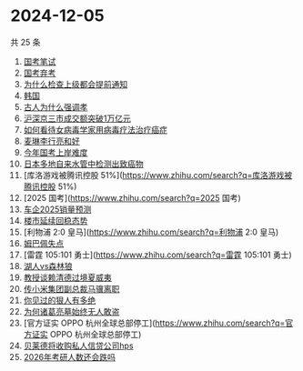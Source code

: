 # 2024-12-05

共 25 条

<!-- BEGIN -->
<!-- 最后更新时间 Thu Dec 05 2024 21:20:19 GMT+0800 (China Standard Time) -->

1. [国考笔试](https://www.zhihu.com/search?q=国考笔试)
1. [国考弃考](https://www.zhihu.com/search?q=国考弃考)
1. [为什么检查上级都会提前通知](https://www.zhihu.com/search?q=为什么检查上级都会提前通知)
1. [韩国](https://www.zhihu.com/search?q=韩国)
1. [古人为什么强调孝](https://www.zhihu.com/search?q=古人为什么强调孝)
1. [沪深京三市成交额突破1万亿元](https://www.zhihu.com/search?q=沪深京三市成交额突破1万亿元)
1. [如何看待女病毒学家用病毒疗法治疗癌症](https://www.zhihu.com/search?q=如何看待女病毒学家用病毒疗法治疗癌症)
1. [麦琳李行亮和好](https://www.zhihu.com/search?q=麦琳李行亮和好)
1. [今年国考上岸难度](https://www.zhihu.com/search?q=今年国考上岸难度)
1. [日本多地自来水管中检测出致癌物](https://www.zhihu.com/search?q=日本多地自来水管中检测出致癌物)
1. [库洛游戏被腾讯控股 51%](https://www.zhihu.com/search?q=库洛游戏被腾讯控股
   51%)
1. [2025 国考](https://www.zhihu.com/search?q=2025 国考)
1. [车企2025销量预测](https://www.zhihu.com/search?q=车企2025销量预测)
1. [楼市延续回稳态势](https://www.zhihu.com/search?q=楼市延续回稳态势)
1. [利物浦 2:0 皇马](https://www.zhihu.com/search?q=利物浦 2:0 皇马)
1. [姆巴佩失点](https://www.zhihu.com/search?q=姆巴佩失点)
1. [雷霆 105:101 勇士](https://www.zhihu.com/search?q=雷霆 105:101 勇士)
1. [湖人vs森林狼](https://www.zhihu.com/search?q=湖人vs森林狼)
1. [教授谈赖清德过境夏威夷](https://www.zhihu.com/search?q=教授谈赖清德过境夏威夷)
1. [传小米集团副总裁马骥离职](https://www.zhihu.com/search?q=传小米集团副总裁马骥离职)
1. [你见过的狠人有多绝](https://www.zhihu.com/search?q=你见过的狠人有多绝)
1. [为何诸葛亮墓始终无人敢盗](https://www.zhihu.com/search?q=为何诸葛亮墓始终无人敢盗)
1. [官方证实 OPPO 杭州全球总部停工](https://www.zhihu.com/search?q=官方证实 OPPO
   杭州全球总部停工)
1. [贝莱德将收购私人信贷公司hps](https://www.zhihu.com/search?q=贝莱德将收购私人信贷公司hps)
1. [2026年考研人数还会跌吗](https://www.zhihu.com/search?q=2026年考研人数还会跌吗)

<!-- END -->

